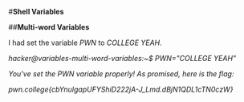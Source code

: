 #**Shell Variables**

##**Multi-word Variables**

I had set the variable _PWN_ to _COLLEGE YEAH_.

_hacker@variables-multi-word-variables:~$ PWN="COLLEGE YEAH"_

_You've set the PWN variable properly! As promised, here is the flag:_

_pwn.college{cbYnuIgapUFYShiD222jA-J_Lmd.dBjN1QDL1cTN0czW}_
